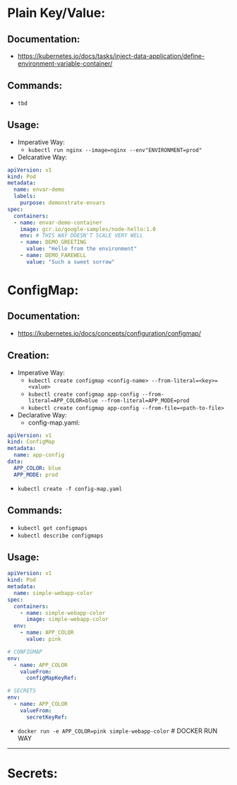 # Plain Key/Value:
## Documentation:
- https://kubernetes.io/docs/tasks/inject-data-application/define-environment-variable-container/
## Commands:
- `tbd`
## Usage:
- Imperative Way:
  - `kubectl run nginx --image=nginx --env"ENVIRONMENT=prod"`
- Delcarative Way:
```yaml
apiVersion: v1
kind: Pod
metadata:
  name: envar-demo
  labels:
    purpose: demonstrate-envars
spec:
  containers:
  - name: envar-demo-container
    image: gcr.io/google-samples/node-hello:1.0
    env: # THIS WAY DOESN'T SCALE VERY WELL
    - name: DEMO_GREETING
      value: "Hello from the environment"
    - name: DEMO_FAREWELL
      value: "Such a sweet sorrow"
```

# ConfigMap:
## Documentation:
- https://kubernetes.io/docs/concepts/configuration/configmap/
## Creation:
- Imperative Way:
  - `kubectl create configmap <config-name> --from-literal=<key>=<value>`
  - `kubectl create configmap app-config --from-literal=APP_COLOR=blue --from-literal=APP_MODE=prod`
  - `kubectl create configmap app-config --from-file=<path-to-file>`
- Declarative Way:
  - config-map.yaml:
```yaml
apiVersion: v1
kind: ConfigMap
metadata:
  name: app-config
data:
  APP_COLOR: blue
  APP_MODE: prod
```
  - `kubectl create -f config-map.yaml`

## Commands:
  - `kubectl get configmaps`
  - `kubectl describe configmaps`

## Usage:
```yaml
apiVersion: v1
kind: Pod
metadata:
  name: simple-webapp-color
spec:
  containers:
    - name: simple-webapp-color
      image: simple-webapp-color
  env:
    - name: APP_COLOR
      value: pink
```
```yaml
# CONFIGMAP
env:
  - name: APP_COLOR
    valueFrom:
      configMapKeyRef:
```
```yaml
# SECRETS
env:
  - name: APP_COLOR
    valueFrom:
      secretKeyRef:
```
- `docker run -e APP_COLOR=pink simple-webapp-color` # DOCKER RUN WAY
---

# Secrets: